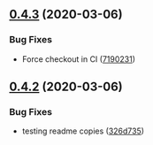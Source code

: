 ## [0.4.3](https://github.com/sarkahn/test_actions/compare/v0.4.2...v0.4.3) (2020-03-06)


### Bug Fixes

* Force checkout in CI ([7190231](https://github.com/sarkahn/test_actions/commit/71902317d2d1f4b52bcb02c2dddadbf376e86d72))

## [0.4.2](https://github.com/sarkahn/test_actions/compare/v0.4.1...v0.4.2) (2020-03-06)


### Bug Fixes

* testing readme copies ([326d735](https://github.com/sarkahn/test_actions/commit/326d735431ce6447fdba675351341e4c59bca49f))
